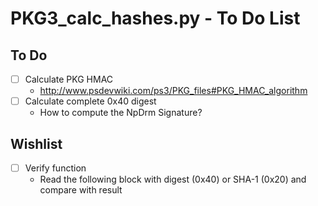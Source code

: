 # PKG3_calc_hashes.py - To Do List

## To Do
- [ ] Calculate PKG HMAC
  * http://www.psdevwiki.com/ps3/PKG_files#PKG_HMAC_algorithm
- [ ] Calculate complete 0x40 digest
  * How to compute the NpDrm Signature?


## Wishlist
- [ ] Verify function
  * Read the following block with digest (0x40) or SHA-1 (0x20) and compare with result
